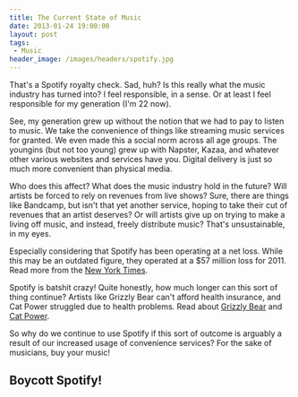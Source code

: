 ```yaml
---
title: The Current State of Music
date: 2013-01-24 19:00:00
layout: post
tags:
 - Music
header_image: /images/headers/spotify.jpg
---
```


That's a Spotify royalty check. Sad, huh? Is this really what the music industry has turned into? I feel responsible, in a sense. Or at least I feel responsible for my generation (I'm 22 now).

See, my generation grew up without the notion that we had to pay to listen to music. We take the convenience of things like streaming music services for granted. We even made this a social norm across all age groups. The youngins (but not too young) grew up with Napster, Kazaa, and whatever other various websites and services have you. Digital delivery is just so much more convenient than physical media.

Who does this affect? What does the music industry hold in the future? Will artists be forced to rely on revenues from live shows? Sure, there are things like Bandcamp, but isn't that yet another service, hoping to take their cut of revenues that an artist deserves? Or will artists give up on trying to make a living off music, and instead, freely distribute music? That's unsustainable, in my eyes.

Especially considering that Spotify has been operating at a net loss. While this may be an outdated figure, they operated at a $57 million loss for 2011. Read more from the [New York Times](http://mediadecoder.blogs.nytimes.com/2012/09/05/spotify-is-said-to-profit-from-its-subscribers-but-lose-more-luring-them/).

Spotify is batshit crazy! Quite honestly, how much longer can this sort of thing continue? Artists like Grizzly Bear can't afford health insurance, and Cat Power struggled due to health problems. Read about [Grizzly Bear](http://www.vulture.com/2012/09/grizzly-bear-shields.html) and [Cat Power](http://www.theatlanticwire.com/entertainment/2012/10/theres-no-money-indie-music-cat-power-broke/58552/).

So why do we continue to use Spotify if this sort of outcome is arguably a result of our increased usage of convenience services? For the sake of musicians, buy your music!

## Boycott Spotify!
